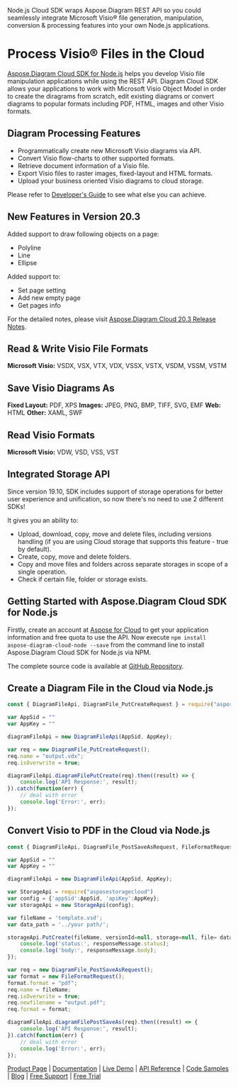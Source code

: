 Node.js Cloud SDK wraps Aspose.Diagram REST API so you could seamlessly integrate Microsoft Visio® file generation, manipulation, conversion & processing features into your own Node.js applications.

# Process Visio® Files in the Cloud
[Aspose.Diagram Cloud SDK for Node.js](https://products.aspose.cloud/diagram/nodejs) helps you develop Visio file manipulation applications while using the REST API. Diagram Cloud SDK allows your applications to work with Microsoft Visio Object Model in order to create the diragrams from scratch, edit existing diagrams or convert diagrams to popular formats including PDF, HTML, images and other Visio formats.

## Diagram Processing Features
- Programmatically create new Microsoft Visio diagrams via API.
- Convert Visio flow-charts to other supported formats.
- Retrieve document information of a Visio file.
- Export Visio files to raster images, fixed-layout and HTML formats.
- Upload your business oriented Visio diagrams to cloud storage.

Please refer to [Developer's Guide](https://docs.aspose.cloud/display/diagramcloud/Developer+Guide) to see what else you can achieve.

## New Features in Version 20.3

Added support to draw following objects on a page:
- Polyline
- Line
- Ellipse

Added support to:
- Set page setting  
- Add new empty page
- Get pages info

For the detailed notes, please visit [Aspose.Diagram Cloud 20.3 Release Notes](https://docs.aspose.cloud/display/diagramcloud/Aspose.Diagram+Cloud+20.3+Release+Notes).

## Read & Write Visio File Formats

**Microsoft Visio:** VSDX, VSX, VTX, VDX, VSSX, VSTX, VSDM, VSSM, VSTM

## Save Visio Diagrams As

**Fixed Layout:** PDF, XPS
**Images:** JPEG, PNG, BMP, TIFF, SVG, EMF
**Web:** HTML
**Other:** XAML, SWF

## Read Visio Formats

**Microsoft Visio:** VDW, VSD, VSS, VST

## Integrated Storage API

Since version 19.10, SDK includes support of storage operations for better user experience and unification, so now there's no need to use 2 different SDKs!

It gives you an ability to:

- Upload, download, copy, move and delete files, including versions handling (if you are using Cloud storage that supports this feature - true by default).
- Create, copy, move and delete folders.
- Copy and move files and folders across separate storages in scope of a single operation.
- Check if certain file, folder or storage exists.

## Getting Started with Aspose.Diagram Cloud SDK for Node.js

Firstly, create an account at [Aspose for Cloud](https://dashboard.aspose.cloud/#/apps) to get your application information and free quota to use the API. Now execute `npm install aspose-diagram-cloud-node --save` from the command line to install Aspose.Diagram Cloud SDK for Node.js via NPM.

The complete source code is available at [GitHub Repository](https://github.com/aspose-diagram-cloud/aspose-diagram-cloud-node).

## Create a Diagram File in the Cloud via Node.js

```js
const { DiagramFileApi, DiagramFile_PutCreateRequest } = require("asposediagramcloud");

var AppSid = ""
var AppKey = ""

diagramFileApi = new DiagramFileApi(AppSid, AppKey);

var req = new DiagramFile_PutCreateRequest();
req.name = "output.vdx";
req.isOverwrite = true;

diagramFileApi.diagramFilePutCreate(req).then((result) => {
    console.log('API Response:', result);
}).catch(function(err) {
    // deal with error
    console.log('Error:', err);
});
```

## Convert Visio to PDF in the Cloud via Node.js

```js
const { DiagramFileApi, DiagramFile_PostSaveAsRequest, FileFormatRequest } = require("asposediagramcloud");

var AppSid = ""
var AppKey = ""

diagramFileApi = new DiagramFileApi(AppSid, AppKey);

var StorageApi = require("asposestoragecloud")
var config = {'appSid':AppSid, 'apiKey':AppKey};
var storageApi = new StorageApi(config);

var fileName = 'template.vsd';
var data_path = '../your path/';

storageApi.PutCreate(fileName, versionId=null, storage=null, file= data_path + fileName , function(responseMessage) {
	console.log('status:', responseMessage.status);
	console.log('body:', responseMessage.body);
});

var req = new DiagramFile_PostSaveAsRequest();
var format = new FileFormatRequest();
format.format = "pdf";
req.name = fileName;
req.isOverwrite = true;
req.newfilename = "output.pdf";
req.format = format;

diagramFileApi.diagramFilePostSaveAs(req).then((result) => {
    console.log('API Response:', result);
}).catch(function(err) {
    // deal with error
    console.log('Error:', err);
});
```

[Product Page](https://products.aspose.cloud/diagram/nodejs) | [Documentation](https://docs.aspose.cloud/display/diagramcloud/Home) | [Live Demo](https://products.aspose.app/diagram/family) | [API Reference](https://apireference.aspose.cloud/diagram/) | [Code Samples](https://github.com/aspose-diagram-cloud/aspose-diagram-cloud-node) | [Blog](https://blog.aspose.cloud/category/diagram/) | [Free Support](https://forum.aspose.cloud/c/diagram) | [Free Trial](https://dashboard.aspose.cloud/#/apps)
